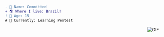 ```diff
- 📝 Name: Committed
+ 🌎 Where I live: Brazil!
! 🧠 Age: 15
# 🧪 Currently: Learning Pentest
```
<img align="right" alt="GIF" src="https://i.redd.it/yrn0yaxuo0d31.jpg"/>

<!--
**SystemsFrozen/SystemsFrozen** is a ✨ _special_ ✨ repository because its `README.md` (this file) appears on your GitHub profile.

